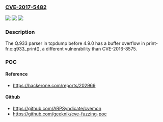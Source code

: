 ### [CVE-2017-5482](https://cve.mitre.org/cgi-bin/cvename.cgi?name=CVE-2017-5482)
![](https://img.shields.io/static/v1?label=Product&message=n%2Fa&color=blue)
![](https://img.shields.io/static/v1?label=Version&message=n%2Fa&color=blue)
![](https://img.shields.io/static/v1?label=Vulnerability&message=n%2Fa&color=brighgreen)

### Description

The Q.933 parser in tcpdump before 4.9.0 has a buffer overflow in print-fr.c:q933_print(), a different vulnerability than CVE-2016-8575.

### POC

#### Reference
- https://hackerone.com/reports/202969

#### Github
- https://github.com/ARPSyndicate/cvemon
- https://github.com/geeknik/cve-fuzzing-poc

